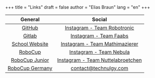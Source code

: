+++
title = "Links"
draft = false
author = "Elias Braun"
lang = "en"
+++

| General                                                        | Social                                                                                    |
| :------------------------------------------------------------: | :---------------------------------------------------------------------------------------: |
| [GitHub](https://github.com/Robotik-Lessing-Gymnasium-Neu-Ulm) | [Instagram - Team Robotronic](https://www.instagram.com/robotroniclgnu/)                  |
| [Gitlab](https://gitlab.tghd.dev/explore)                      | [Instagram - Team Faabs](https://www.instagram.com/team_faabs/)                           |
| [School Website](https://lgnu.de)                              | [Instagram - Team Mathimazierer](https://www.instagram.com/mathimazierer_robotics/)       |
| [RoboCup](https://robocup.org)                                 | [Instagram - Team Nebula](https://www.instagram.com/roboticsnebula/)                      |
| [RoboCup Junior](https://junior.robocup.org/)                  | [Instagram - Team Nuttelabroetchen](https://www.instagram.com/nutellabroetchen_robotics/) |
| [RoboCup Germany](https://robocupjunior.de/)                   | [contact@technulgy.com](mailto:contact@technulgy.com)|